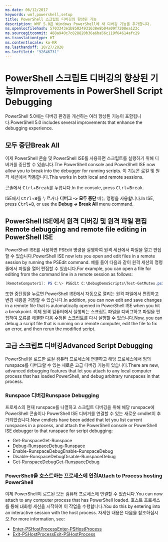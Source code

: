 ```yaml
---
ms.date: 06/12/2017
keywords: wmf,powershell,setup
title: PowerShell 스크립트 디버깅의 향상된 기능
description: WMF 5.0은 Windows PowerShell에 새 디버깅 기능을 추가합니다.
ms.openlocfilehash: 5703343e1b85024931638e8b04a09f7208ea123c
ms.sourcegitcommit: 488a940c7c828820b36a6ba56c119f64614afc29
ms.translationtype: HT
ms.contentlocale: ko-KR
ms.lasthandoff: 10/27/2020
ms.locfileid: "92646731"
---
```

# <a name="improvements-in-powershell-script-debugging"></a><span data-ttu-id="f6022-104">PowerShell 스크립트 디버깅의 향상된 기능</span><span class="sxs-lookup"><span data-stu-id="f6022-104">Improvements in PowerShell Script Debugging</span></span>

<span data-ttu-id="f6022-105">PowerShell 5.0에는 디버깅 환경을 개선하는 여러 향상된 기능이 포함됩니다.</span><span class="sxs-lookup"><span data-stu-id="f6022-105">PowerShell 5.0 includes several improvements that enhance the debugging experience.</span></span>

## <a name="break-all"></a><span data-ttu-id="f6022-106">모두 중단</span><span class="sxs-lookup"><span data-stu-id="f6022-106">Break All</span></span>

<span data-ttu-id="f6022-107">이제 PowerShell 콘솔 및 PowerShell ISE를 사용하면 스크립트를 실행하기 위해 디버거를 중단할 수 있습니다.</span><span class="sxs-lookup"><span data-stu-id="f6022-107">The PowerShell console and PowerShell ISE now allow you to break into the debugger for running scripts.</span></span> <span data-ttu-id="f6022-108">이 기능은 로컬 및 원격 세션에서 작동합니다.</span><span class="sxs-lookup"><span data-stu-id="f6022-108">This works in both local and remote sessions.</span></span>

<span data-ttu-id="f6022-109">콘솔에서 <kbd>Ctrl</kbd>+<kbd>Break</kbd>를 누릅니다.</span><span class="sxs-lookup"><span data-stu-id="f6022-109">In the console, press <kbd>Ctrl</kbd>+<kbd>Break</kbd>.</span></span>

<span data-ttu-id="f6022-110">ISE에서 <kbd>Ctrl</kbd>+<kbd>B</kbd>를 누르거나 **디버그 -> 모두 중단** 메뉴 명령을 사용합니다.</span><span class="sxs-lookup"><span data-stu-id="f6022-110">In ISE, press <kbd>Ctrl</kbd>+<kbd>B</kbd>, or use the **Debug -> Break All** menu command.</span></span>

## <a name="remote-debugging-and-remote-file-editing-in-powershell-ise"></a><span data-ttu-id="f6022-111">PowerShell ISE에서 원격 디버깅 및 원격 파일 편집</span><span class="sxs-lookup"><span data-stu-id="f6022-111">Remote debugging and remote file editing in PowerShell ISE</span></span>

<span data-ttu-id="f6022-112">PowerShell ISE를 사용하면 PSEdit 명령을 실행하여 원격 세션에서 파일을 열고 편집할 수 있습니다.</span><span class="sxs-lookup"><span data-stu-id="f6022-112">PowerShell ISE now lets you open and edit files in a remote session by running the PSEdit command.</span></span>
<span data-ttu-id="f6022-113">예를 들어 다음과 같이 원격 세션의 명령줄에서 파일을 열어 편집할 수 있습니다.</span><span class="sxs-lookup"><span data-stu-id="f6022-113">For example, you can open a file for editing from the command line in a remote session as follows:</span></span>

```powershell
[RemoteComputer1]: PS C:\> PSEdit C:\DebugDemoScripts\Test-GetMutex.ps1
```

<span data-ttu-id="f6022-114">또한 중단점을 누르면 PowerShell ISE에서 자동으로 열리는 원격 파일에서 편집하고 변경 내용을 저장할 수 있습니다.</span><span class="sxs-lookup"><span data-stu-id="f6022-114">In addition, you can now edit and save changes in a remote file that is automatically opened in PowerShell ISE when you hit a breakpoint.</span></span> <span data-ttu-id="f6022-115">이제 원격 컴퓨터에서 실행되는 스크립트 파일을 디버그하고 파일을 편집하여 오류를 해결한 다음 수정된 스크립트를 다시 실행할 수 있습니다.</span><span class="sxs-lookup"><span data-stu-id="f6022-115">Now, you can debug a script file that is running on a remote computer, edit the file to fix an error, and then rerun the modified script.</span></span>

## <a name="advanced-script-debugging"></a><span data-ttu-id="f6022-116">고급 스크립트 디버깅</span><span class="sxs-lookup"><span data-stu-id="f6022-116">Advanced Script Debugging</span></span>

<span data-ttu-id="f6022-117">PowerShell을 로드한 로컬 컴퓨터 프로세스에 연결하고 해당 프로세스에서 임의 runspace를 디버그할 수 있는 새로운 고급 디버깅 기능이 있습니다.</span><span class="sxs-lookup"><span data-stu-id="f6022-117">There are new, advanced debugging features that let you attach to any local computer process that has loaded PowerShell, and debug arbitrary runspaces in that process.</span></span>

### <a name="runspace-debugging"></a><span data-ttu-id="f6022-118">Runspace 디버깅</span><span class="sxs-lookup"><span data-stu-id="f6022-118">Runspace Debugging</span></span>

<span data-ttu-id="f6022-119">프로세스의 현재 runspace를 나열하고 스크립트 디버깅을 위해 해당 runspace에 PowerShell 콘솔이나 PowerShell ISE 디버거를 연결할 수 있는 새로운 cmdlet이 추가되었습니다.</span><span class="sxs-lookup"><span data-stu-id="f6022-119">New cmdlets have been added that let you list current runspaces in a process, and attach the PowerShell console or PowerShell ISE debugger to that runspace for script debugging:</span></span>

- <span data-ttu-id="f6022-120">Get-Runspace</span><span class="sxs-lookup"><span data-stu-id="f6022-120">Get-Runspace</span></span>
- <span data-ttu-id="f6022-121">Debug-Runspace</span><span class="sxs-lookup"><span data-stu-id="f6022-121">Debug-Runspace</span></span>
- <span data-ttu-id="f6022-122">Enable-RunspaceDebug</span><span class="sxs-lookup"><span data-stu-id="f6022-122">Enable-RunspaceDebug</span></span>
- <span data-ttu-id="f6022-123">Disable-RunspaceDebug</span><span class="sxs-lookup"><span data-stu-id="f6022-123">Disable-RunspaceDebug</span></span>
- <span data-ttu-id="f6022-124">Get-RunspaceDebug</span><span class="sxs-lookup"><span data-stu-id="f6022-124">Get-RunspaceDebug</span></span>

### <a name="attach-to-process-hosting-powershell"></a><span data-ttu-id="f6022-125">PowerShell을 호스트하는 프로세스에 연결</span><span class="sxs-lookup"><span data-stu-id="f6022-125">Attach to Process hosting PowerShell</span></span>

<span data-ttu-id="f6022-126">이제 PowerShell이 로드된 모든 컴퓨터 프로세스에 연결할 수 있습니다.</span><span class="sxs-lookup"><span data-stu-id="f6022-126">You can now attach to any computer process that has PowerShell loaded.</span></span> <span data-ttu-id="f6022-127">호스트 프로세스를 통해 대화형 세션을 시작하여 이 작업을 수행합니다.</span><span class="sxs-lookup"><span data-stu-id="f6022-127">You do this by entering into an interactive session with the host process.</span></span> <span data-ttu-id="f6022-128">자세한 내용은 다음을 참조하십시오.</span><span class="sxs-lookup"><span data-stu-id="f6022-128">For more information, see:</span></span>

- [<span data-ttu-id="f6022-129">Enter-PSHostProcess</span><span class="sxs-lookup"><span data-stu-id="f6022-129">Enter-PSHostProcess</span></span>](/powershell/module/Microsoft.PowerShell.Core/Enter-PSHostProcess)
- [<span data-ttu-id="f6022-130">Exit-PSHostProcess</span><span class="sxs-lookup"><span data-stu-id="f6022-130">Exit-PSHostProcess</span></span>](/powershell/module/Microsoft.PowerShell.Core/Exit-PSHostProcess)
